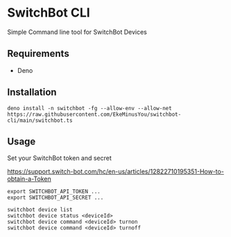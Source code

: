 # SwitchBot CLI

Simple Command line tool for SwitchBot Devices

## Requirements

- Deno

## Installation

```shell
deno install -n switchbot -fg --allow-env --allow-net https://raw.githubusercontent.com/EkeMinusYou/switchbot-cli/main/switchbot.ts
```

## Usage
Set your SwitchBot token and secret

https://support.switch-bot.com/hc/en-us/articles/12822710195351-How-to-obtain-a-Token

```shell
export SWITCHBOT_API_TOKEN ...
export SWITCHBOT_API_SECRET ...
```

```shell
switchbot device list
switchbot device status <deviceId>
switchbot device command <deviceId> turnon
switchbot device command <deviceId> turnoff
```
